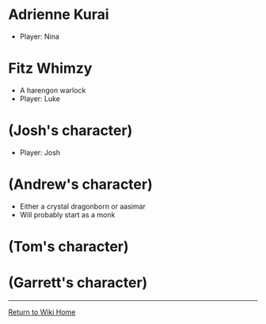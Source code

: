# Adrienne Kurai
- Player: Nina

# Fitz Whimzy
- A harengon warlock
- Player: Luke

# (Josh's character)
- Player: Josh

# (Andrew's character)
- Either a crystal dragonborn or aasimar
- Will probably start as a monk

# (Tom's character)

# (Garrett's character)

***
[Return to Wiki Home](https://isaaclepley.github.io/Alimus-Public)
